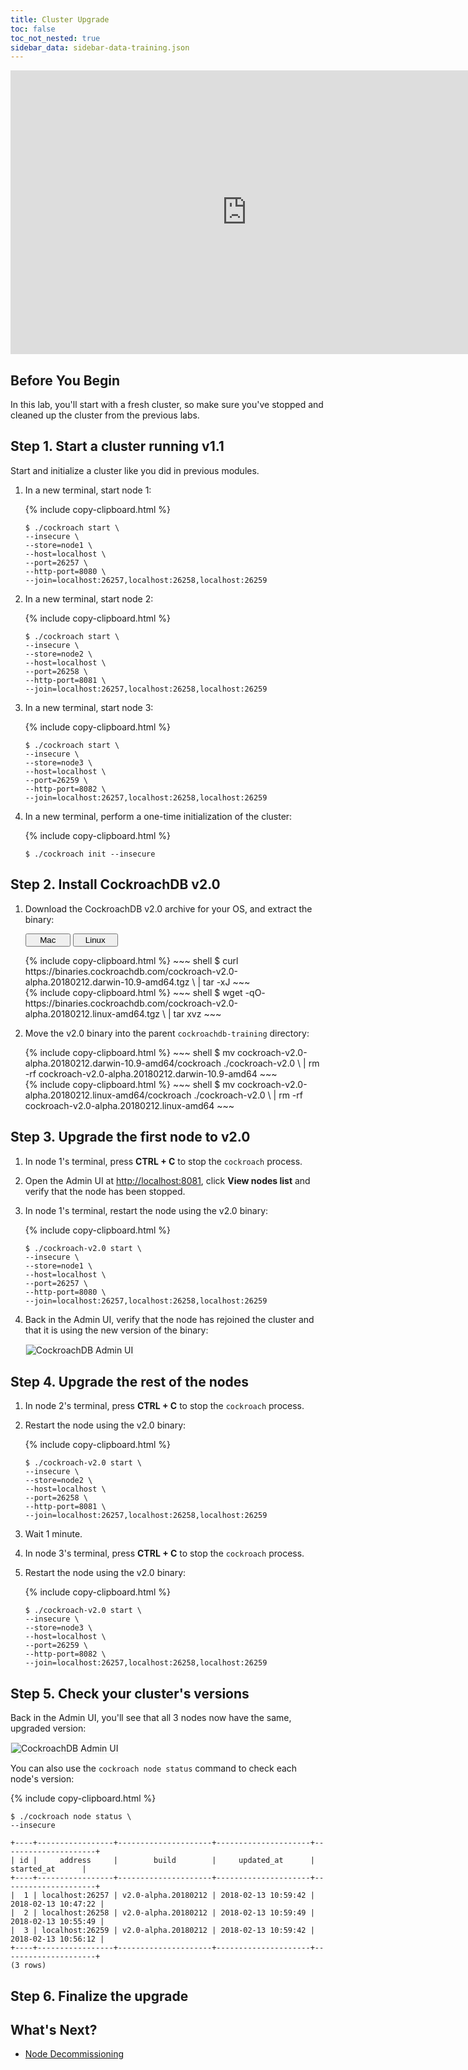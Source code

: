 ```yaml
---
title: Cluster Upgrade
toc: false
toc_not_nested: true
sidebar_data: sidebar-data-training.json
---
```


<iframe src="https://docs.google.com/presentation/d/e/2PACX-1vQFwUiv1205icOGxTN4OlMuMYSGjbx9Co3Ggx2mRsI9F9-pEUsvwkaJjOXb92ws1oOG-OY0j-C43G-j/embed?start=false&loop=false" frameborder="0" width="756" height="454" allowfullscreen="true" mozallowfullscreen="true" webkitallowfullscreen="true"></iframe>

<style>
  #toc ul:before {
    content: "Hands-on Lab"
  }
</style>
<div id="toc"></div>

## Before You Begin

In this lab, you'll start with a fresh cluster, so make sure you've stopped and cleaned up the cluster from the previous labs.

## Step 1. Start a cluster running v1.1

Start and initialize a cluster like you did in previous modules.

1. In a new terminal, start node 1:

    {% include copy-clipboard.html %}
    ~~~ shell
    $ ./cockroach start \
    --insecure \
    --store=node1 \
    --host=localhost \
    --port=26257 \
    --http-port=8080 \
    --join=localhost:26257,localhost:26258,localhost:26259
    ~~~~

2. In a new terminal, start node 2:

    {% include copy-clipboard.html %}
    ~~~ shell
    $ ./cockroach start \
    --insecure \
    --store=node2 \
    --host=localhost \
    --port=26258 \
    --http-port=8081 \
    --join=localhost:26257,localhost:26258,localhost:26259
    ~~~

3. In a new terminal, start node 3:

    {% include copy-clipboard.html %}
    ~~~ shell
    $ ./cockroach start \
    --insecure \
    --store=node3 \
    --host=localhost \
    --port=26259 \
    --http-port=8082 \
    --join=localhost:26257,localhost:26258,localhost:26259
    ~~~

4. In a new terminal, perform a one-time initialization of the cluster:

    {% include copy-clipboard.html %}
    ~~~ shell
    $ ./cockroach init --insecure
    ~~~

## Step 2. Install CockroachDB v2.0

1. Download the CockroachDB v2.0 archive for your OS, and extract the binary:

    <div class="filters clearfix">
      <button style="width: 15%" class="filter-button" data-scope="mac">Mac</button>
      <button style="width: 15%" class="filter-button" data-scope="linux">Linux</button>
    </div>
    <p></p>

    <div class="filter-content" markdown="1" data-scope="mac">
    {% include copy-clipboard.html %}
    ~~~ shell
    $ curl https://binaries.cockroachdb.com/cockroach-v2.0-alpha.20180212.darwin-10.9-amd64.tgz \
    | tar -xJ
    ~~~
    </div>

    <div class="filter-content" markdown="1" data-scope="linux">
    {% include copy-clipboard.html %}
    ~~~ shell
    $ wget -qO- https://binaries.cockroachdb.com/cockroach-v2.0-alpha.20180212.linux-amd64.tgz \
    | tar  xvz
    ~~~
    </div>

2. Move the v2.0 binary into the parent `cockroachdb-training` directory:

    <div class="filter-content" markdown="1" data-scope="mac">
    {% include copy-clipboard.html %}
    ~~~ shell
    $ mv cockroach-v2.0-alpha.20180212.darwin-10.9-amd64/cockroach ./cockroach-v2.0 \
    | rm -rf cockroach-v2.0-alpha.20180212.darwin-10.9-amd64
    ~~~
    </div>

    <div class="filter-content" markdown="1" data-scope="linux">
    {% include copy-clipboard.html %}
    ~~~ shell
    $ mv cockroach-v2.0-alpha.20180212.linux-amd64/cockroach ./cockroach-v2.0 \
    | rm -rf cockroach-v2.0-alpha.20180212.linux-amd64
    ~~~
    </div>

## Step 3. Upgrade the first node to v2.0

1. In node 1's terminal, press **CTRL + C** to stop the `cockroach` process.

2. Open the Admin UI at <a href="http://localhost:8081" data-proofer-ignore>http://localhost:8081</a>, click **View nodes list** and verify that the node has been stopped.

3. In node 1's terminal, restart the node using the v2.0 binary:

    {% include copy-clipboard.html %}
    ~~~ shell
    $ ./cockroach-v2.0 start \
    --insecure \
    --store=node1 \
    --host=localhost \
    --port=26257 \
    --http-port=8080 \
    --join=localhost:26257,localhost:26258,localhost:26259
    ~~~~

4. Back in the Admin UI, verify that the node has rejoined the cluster and that it is using the new version of the binary:

    <img src="{{ 'images/training-20.png' | relative_url }}" alt="CockroachDB Admin UI" style="border:1px solid #eee;max-width:100%" />

## Step 4. Upgrade the rest of the nodes

1. In node 2's terminal, press **CTRL + C** to stop the `cockroach` process.

2. Restart the node using the v2.0 binary:

    {% include copy-clipboard.html %}
    ~~~ shell
    $ ./cockroach-v2.0 start \
    --insecure \
    --store=node2 \
    --host=localhost \
    --port=26258 \
    --http-port=8081 \
    --join=localhost:26257,localhost:26258,localhost:26259
    ~~~~

3. Wait 1 minute.

4. In node 3's terminal, press **CTRL + C** to stop the `cockroach` process.

5. Restart the node using the v2.0 binary:

    {% include copy-clipboard.html %}
    ~~~ shell
    $ ./cockroach-v2.0 start \
    --insecure \
    --store=node3 \
    --host=localhost \
    --port=26259 \
    --http-port=8082 \
    --join=localhost:26257,localhost:26258,localhost:26259
    ~~~~

## Step 5. Check your cluster's versions

Back in the Admin UI, you'll see that all 3 nodes now have the same, upgraded version:

<img src="{{ 'images/training-21.png' | relative_url }}" alt="CockroachDB Admin UI" style="border:1px solid #eee;max-width:100%" />

You can also use the `cockroach node status` command to check each node's version:

{% include copy-clipboard.html %}
~~~ shell
$ ./cockroach node status \
--insecure
~~~

~~~
+----+-----------------+---------------------+---------------------+---------------------+
| id |     address     |        build        |     updated_at      |     started_at      |
+----+-----------------+---------------------+---------------------+---------------------+
|  1 | localhost:26257 | v2.0-alpha.20180212 | 2018-02-13 10:59:42 | 2018-02-13 10:47:22 |
|  2 | localhost:26258 | v2.0-alpha.20180212 | 2018-02-13 10:59:49 | 2018-02-13 10:55:49 |
|  3 | localhost:26259 | v2.0-alpha.20180212 | 2018-02-13 10:59:42 | 2018-02-13 10:56:12 |
+----+-----------------+---------------------+---------------------+---------------------+
(3 rows)
~~~

## Step 6. Finalize the upgrade 

## What's Next?

- [Node Decommissioning](node-decommissioning.html)
